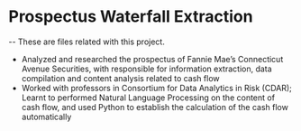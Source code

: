 # Prospectus Waterfall Extraction
-- These are files related with this project.

* Analyzed and researched the prospectus of Fannie Mae’s Connecticut Avenue Securities, with responsible for information extraction, data compilation and content analysis related to cash flow
* Worked with professors in Consortium for Data Analytics in Risk (CDAR); Learnt to performed Natural Language Processing on the content of cash flow, and used Python to establish the calculation of the cash flow automatically
